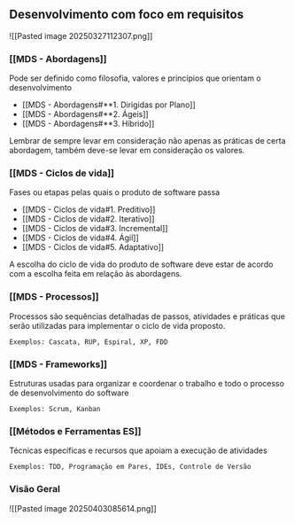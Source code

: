 ## Desenvolvimento com foco em requisitos

![[Pasted image 20250327112307.png]]
### [[MDS - Abordagens]] 

Pode ser definido como filosofia, valores e princípios que orientam o desenvolvimento

- [[MDS - Abordagens#**1. Dirigidas por Plano]]
- [[MDS - Abordagens#**2. Ágeis]]
- [[MDS - Abordagens#**3. Híbrido]]		

Lembrar de sempre levar em consideração não apenas as práticas de certa abordagem, também deve-se levar em consideração os valores.   

### [[MDS - Ciclos de vida]] 

Fases ou etapas pelas quais o produto de software passa

- [[MDS - Ciclos de vida#1. Preditivo]]
- [[MDS - Ciclos de vida#2. Iterativo]]
- [[MDS - Ciclos de vida#3. Incremental]]
- [[MDS - Ciclos de vida#4. Ágil]]
- [[MDS - Ciclos de vida#5. Adaptativo]]

A escolha do ciclo de vida do produto de software deve estar de acordo com a escolha feita em relação às abordagens. 
### [[MDS - Processos]]

Processos são sequências detalhadas de passos, atividades e práticas que serão utilizadas para implementar o ciclo de vida proposto. 

	Exemplos: Cascata, RUP, Espiral, XP, FDD
### [[MDS - Frameworks]]

Estruturas usadas para organizar e coordenar o trabalho e todo o processo de desenvolvimento do software 

	Exemplos: Scrum, Kanban

### [[Métodos e Ferramentas ES]]

Técnicas específicas e recursos que apoiam a execução de atividades

	Exemplos: TDD, Programação em Pares, IDEs, Controle de Versão

### Visão Geral

![[Pasted image 20250403085614.png]]

